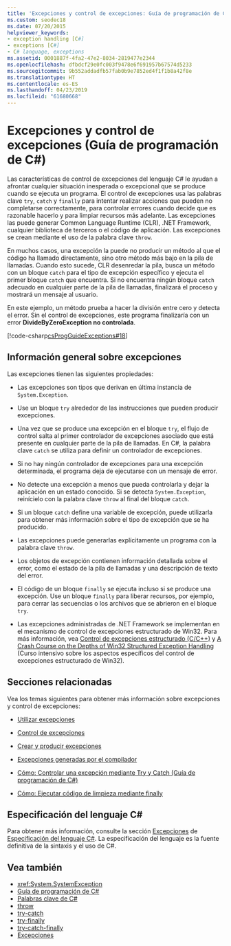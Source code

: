 ```yaml
---
title: 'Excepciones y control de excepciones: Guía de programación de C#'
ms.custom: seodec18
ms.date: 07/20/2015
helpviewer_keywords:
- exception handling [C#]
- exceptions [C#]
- C# language, exceptions
ms.assetid: 0001887f-4fa2-47e2-8034-2819477e2344
ms.openlocfilehash: dfbdcf29e0fc003f9478e6f691957b67574d5233
ms.sourcegitcommit: 9b552addadfb57fab0b9e7852ed4f1f1b8a42f8e
ms.translationtype: HT
ms.contentlocale: es-ES
ms.lasthandoff: 04/23/2019
ms.locfileid: "61680668"
---
```

# <a name="exceptions-and-exception-handling-c-programming-guide"></a>Excepciones y control de excepciones (Guía de programación de C#)
Las características de control de excepciones del lenguaje C# le ayudan a afrontar cualquier situación inesperada o excepcional que se produce cuando se ejecuta un programa. El control de excepciones usa las palabras clave `try`, `catch` y `finally` para intentar realizar acciones que pueden no completarse correctamente, para controlar errores cuando decide que es razonable hacerlo y para limpiar recursos más adelante. Las excepciones las puede generar Common Language Runtime (CLR), .NET Framework, cualquier biblioteca de terceros o el código de aplicación. Las excepciones se crean mediante el uso de la palabra clave `throw`.  
  
 En muchos casos, una excepción la puede no producir un método al que el código ha llamado directamente, sino otro método más bajo en la pila de llamadas. Cuando esto sucede, CLR desenredar la pila, busca un método con un bloque `catch` para el tipo de excepción específico y ejecuta el primer bloque `catch` que encuentra. Si no encuentra ningún bloque `catch` adecuado en cualquier parte de la pila de llamadas, finalizará el proceso y mostrará un mensaje al usuario.  
  
 En este ejemplo, un método prueba a hacer la división entre cero y detecta el error. Sin el control de excepciones, este programa finalizaría con un error **DivideByZeroException no controlada**.  
  
 [!code-csharp[csProgGuideExceptions#18](~/samples/snippets/csharp/VS_Snippets_VBCSharp/csProgGuideExceptions/CS/Exceptions.cs#18)]  
  
## <a name="exceptions-overview"></a>Información general sobre excepciones  
 Las excepciones tienen las siguientes propiedades:  
  
-   Las excepciones son tipos que derivan en última instancia de `System.Exception`.  
  
-   Use un bloque `try` alrededor de las instrucciones que pueden producir excepciones.  
  
-   Una vez que se produce una excepción en el bloque `try`, el flujo de control salta al primer controlador de excepciones asociado que está presente en cualquier parte de la pila de llamadas. En C#, la palabra clave `catch` se utiliza para definir un controlador de excepciones.  
  
-   Si no hay ningún controlador de excepciones para una excepción determinada, el programa deja de ejecutarse con un mensaje de error.  
  
-   No detecte una excepción a menos que pueda controlarla y dejar la aplicación en un estado conocido. Si se detecta `System.Exception`, reinícielo con la palabra clave `throw` al final del bloque `catch`.  
  
-   Si un bloque `catch` define una variable de excepción, puede utilizarla para obtener más información sobre el tipo de excepción que se ha producido.  
  
-   Las excepciones puede generarlas explícitamente un programa con la palabra clave `throw`.  
  
-   Los objetos de excepción contienen información detallada sobre el error, como el estado de la pila de llamadas y una descripción de texto del error.  
  
-   El código de un bloque `finally` se ejecuta incluso si se produce una excepción. Use un bloque `finally` para liberar recursos, por ejemplo, para cerrar las secuencias o los archivos que se abrieron en el bloque `try`.  
  
-   Las excepciones administradas de .NET Framework se implementan en el mecanismo de control de excepciones estructurado de Win32. Para más información, vea [Control de excepciones estructurado (C/C++)](/cpp/cpp/structured-exception-handling-c-cpp) y [A Crash Course on the Depths of Win32 Structured Exception Handling](https://bytepointer.com/resources/pietrek_crash_course_depths_of_win32_seh.htm) (Curso intensivo sobre los aspectos específicos del control de excepciones estructurado de Win32).  
  
## <a name="related-sections"></a>Secciones relacionadas  
 Vea los temas siguientes para obtener más información sobre excepciones y control de excepciones:  
  
-   [Utilizar excepciones](../../../csharp/programming-guide/exceptions/using-exceptions.md)  
  
-   [Control de excepciones](../../../csharp/programming-guide/exceptions/exception-handling.md)  
  
-   [Crear y producir excepciones](../../../csharp/programming-guide/exceptions/creating-and-throwing-exceptions.md)  
  
-   [Excepciones generadas por el compilador](../../../csharp/programming-guide/exceptions/compiler-generated-exceptions.md)  
  
-   [Cómo: Controlar una excepción mediante Try y Catch (Guía de programación de C#)](../../../csharp/programming-guide/exceptions/how-to-handle-an-exception-using-try-catch.md)  
  
-   [Cómo: Ejecutar código de limpieza mediante finally](../../../csharp/programming-guide/exceptions/how-to-execute-cleanup-code-using-finally.md)  
  
## <a name="c-language-specification"></a>Especificación del lenguaje C#  

Para obtener más información, consulte la sección [Excepciones](~/_csharplang/spec/exceptions.md) de [Especificación del lenguaje C#](../../language-reference/language-specification/index.md). La especificación del lenguaje es la fuente definitiva de la sintaxis y el uso de C#.
  
## <a name="see-also"></a>Vea también

- <xref:System.SystemException>
- [Guía de programación de C#](../../../csharp/programming-guide/index.md)
- [Palabras clave de C#](../../../csharp/language-reference/keywords/index.md)
- [throw](../../../csharp/language-reference/keywords/throw.md)
- [try-catch](../../../csharp/language-reference/keywords/try-catch.md)
- [try-finally](../../../csharp/language-reference/keywords/try-finally.md)
- [try-catch-finally](../../../csharp/language-reference/keywords/try-catch-finally.md)
- [Excepciones](../../../standard/exceptions/index.md)
